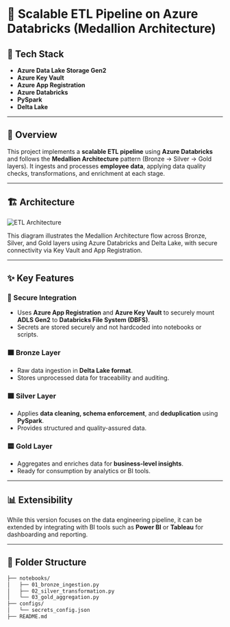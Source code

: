 # 🔷 Scalable ETL Pipeline on Azure Databricks (Medallion Architecture)

## 🧰 Tech Stack
- **Azure Data Lake Storage Gen2**
- **Azure Key Vault**
- **Azure App Registration**
- **Azure Databricks**
- **PySpark**
- **Delta Lake**

---

## 📖 Overview

This project implements a **scalable ETL pipeline** using **Azure Databricks** and follows the **Medallion Architecture** pattern (Bronze → Silver → Gold layers). It ingests and processes **employee data**, applying data quality checks, transformations, and enrichment at each stage.

---


## 🏗️ Architecture

![ETL Architecture](assets/architecture.png)

This diagram illustrates the Medallion Architecture flow across Bronze, Silver, and Gold layers using Azure Databricks and Delta Lake, with secure connectivity via Key Vault and App Registration.

----

## ✨ Key Features

### 🔐 Secure Integration
- Uses **Azure App Registration** and **Azure Key Vault** to securely mount **ADLS Gen2** to **Databricks File System (DBFS)**.
- Secrets are stored securely and not hardcoded into notebooks or scripts.

### 🟫 Bronze Layer
- Raw data ingestion in **Delta Lake format**.
- Stores unprocessed data for traceability and auditing.

### 🟪 Silver Layer
- Applies **data cleaning, schema enforcement**, and **deduplication** using **PySpark**.
- Provides structured and quality-assured data.

### 🟨 Gold Layer
- Aggregates and enriches data for **business-level insights**.
- Ready for consumption by analytics or BI tools.

---

## 📊 Extensibility

While this version focuses on the data engineering pipeline, it can be extended by integrating with BI tools such as **Power BI** or **Tableau** for dashboarding and reporting.

---

## 📁 Folder Structure
```bash
├── notebooks/
│   ├── 01_bronze_ingestion.py
│   ├── 02_silver_transformation.py
│   └── 03_gold_aggregation.py
├── configs/
│   └── secrets_config.json
├── README.md
